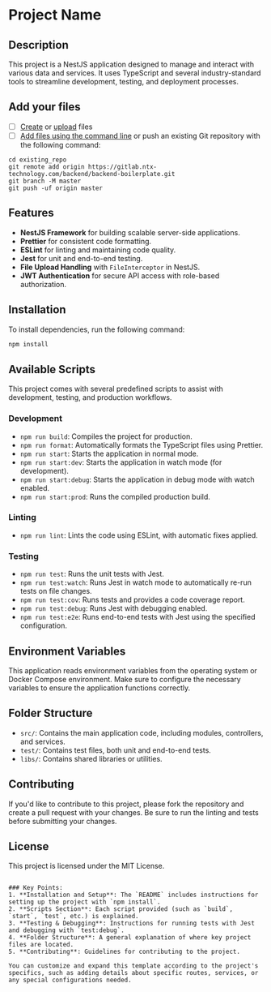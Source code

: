 # Project Name

## Description

This project is a NestJS application designed to manage and interact with various data and services. It uses TypeScript and several industry-standard tools to streamline development, testing, and deployment processes.


## Add your files

- [ ] [Create](https://docs.gitlab.com/ee/user/project/repository/web_editor.html#create-a-file) or [upload](https://docs.gitlab.com/ee/user/project/repository/web_editor.html#upload-a-file) files
- [ ] [Add files using the command line](https://docs.gitlab.com/ee/gitlab-basics/add-file.html#add-a-file-using-the-command-line) or push an existing Git repository with the following command:

```
cd existing_repo
git remote add origin https://gitlab.ntx-technology.com/backend/backend-boilerplate.git
git branch -M master
git push -uf origin master
```

## Features

- **NestJS Framework** for building scalable server-side applications.
- **Prettier** for consistent code formatting.
- **ESLint** for linting and maintaining code quality.
- **Jest** for unit and end-to-end testing.
- **File Upload Handling** with `FileInterceptor` in NestJS.
- **JWT Authentication** for secure API access with role-based authorization.

## Installation

To install dependencies, run the following command:

```bash
npm install
```

## Available Scripts

This project comes with several predefined scripts to assist with development, testing, and production workflows.

### Development

- `npm run build`: Compiles the project for production.
- `npm run format`: Automatically formats the TypeScript files using Prettier.
- `npm run start`: Starts the application in normal mode.
- `npm run start:dev`: Starts the application in watch mode (for development).
- `npm run start:debug`: Starts the application in debug mode with watch enabled.
- `npm run start:prod`: Runs the compiled production build.

### Linting

- `npm run lint`: Lints the code using ESLint, with automatic fixes applied.

### Testing

- `npm run test`: Runs the unit tests with Jest.
- `npm run test:watch`: Runs Jest in watch mode to automatically re-run tests on file changes.
- `npm run test:cov`: Runs tests and provides a code coverage report.
- `npm run test:debug`: Runs Jest with debugging enabled.
- `npm run test:e2e`: Runs end-to-end tests with Jest using the specified configuration.

## Environment Variables

This application reads environment variables from the operating system or Docker Compose environment. Make sure to configure the necessary variables to ensure the application functions correctly.


## Folder Structure

- `src/`: Contains the main application code, including modules, controllers, and services.
- `test/`: Contains test files, both unit and end-to-end tests.
- `libs/`: Contains shared libraries or utilities.

## Contributing

If you'd like to contribute to this project, please fork the repository and create a pull request with your changes. Be sure to run the linting and tests before submitting your changes.

## License

This project is licensed under the MIT License.
```

### Key Points:
1. **Installation and Setup**: The `README` includes instructions for setting up the project with `npm install`.
2. **Scripts Section**: Each script provided (such as `build`, `start`, `test`, etc.) is explained.
3. **Testing & Debugging**: Instructions for running tests with Jest and debugging with `test:debug`.
4. **Folder Structure**: A general explanation of where key project files are located.
5. **Contributing**: Guidelines for contributing to the project.

You can customize and expand this template according to the project's specifics, such as adding details about specific routes, services, or any special configurations needed.